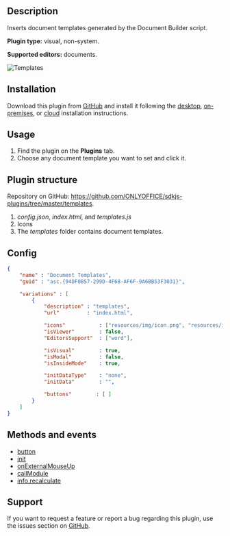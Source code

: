 ## Description

Inserts document templates generated by the Document Builder script.

**Plugin type:** visual, non-system.

**Supported editors:** documents.

![Templates](/assets/images/plugins/gifs/templates.gif)

## Installation

Download this plugin from [GitHub](https://github.com/ONLYOFFICE/sdkjs-plugins/tree/master/templates) and install it following the [desktop](../../Adding%20plugins/ONLYOFFICE%20Desktop%20Editors/index.md), [on-premises](../../Adding%20plugins/ONLYOFFICE%20Docs%20on-premises/index.md), or [cloud](../../Adding%20plugins/ONLYOFFICE%20Cloud/index.md) installation instructions.

## Usage

1. Find the plugin on the **Plugins** tab.
2. Choose any document template you want to set and click it.

## Plugin structure

Repository on GitHub: <https://github.com/ONLYOFFICE/sdkjs-plugins/tree/master/templates>.

1. *config.json*, *index.html*, and *templates.js*
2. Icons
3. The *templates* folder contains document templates.

## Config

``` json
{
    "name" : "Document Templates",
    "guid" : "asc.{94DF0B57-299D-4F68-AF6F-9A6BB53F3031}",

    "variations" : [
        {
            "description" : "templates",
            "url"         : "index.html",

            "icons"           : ["resources/img/icon.png", "resources/img/icon@2x.png"],
            "isViewer"        : false,
            "EditorsSupport"  : ["word"],

            "isVisual"        : true,
            "isModal"         : false,
            "isInsideMode"    : true,

            "initDataType"    : "none",
            "initData"        : "",

            "buttons"        : [ ]
        }
    ]
}
```

## Methods and events

* [button](/plugin/events/button)
* [init](/plugin/events/init)
* [onExternalMouseUp](/plugin/events/onexternalmouseup)
* [callModule](/plugin/callmodule)
* [info.recalculate](/plugin/info#recalculate)

## Support

If you want to request a feature or report a bug regarding this plugin, use the issues section on [GitHub](https://github.com/ONLYOFFICE/sdkjs-plugins/issues).
